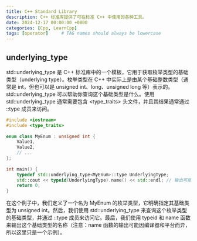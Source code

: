 ```yaml
---
title: C++ Standard Library
description: C++ 标准库提供了可在标准 C++ 中使用的各种工具。
date: 2024-12-17 00:00:00 +0800
categories: [Cpp, LearnCpp]
tags: [operator]     # TAG names should always be lowercase
---
```


## underlying_type

std::underlying_type 是 C++ 标准库中的一个模板，它用于获取枚举类型的基础类型（underlying type）。枚举类型在 C++ 中实际上是由某个基础整数类型（通常是 int，但也可以是 unsigned int、long、unsigned long 等）表示的。std::underlying_type 可以帮助你查询这个基础类型是什么。使用 std::underlying_type 通常需要包含 <type_traits> 头文件，并且其结果通常通过 ::type 成员来访问。

```c++
#include <iostream>  
#include <type_traits>  
  
enum class MyEnum : unsigned int {  
    Value1,  
    Value2,  
    // ...  
};  
  
int main() {  
    typedef std::underlying_type<MyEnum>::type UnderlyingType;  
    std::cout << typeid(UnderlyingType).name() << std::endl; // 输出可能是 "u"，这取决于编译器和平台  
    return 0;  
}
```

在这个例子中，我们定义了一个名为 MyEnum 的枚举类型，它明确指定其基础类型为 unsigned int。然后，我们使用 std::underlying_type 来查询这个枚举类型的基础类型，并通过 ::type 成员来访问它。最后，我们使用 typeid 和 name 函数来输出这个基础类型的名称（注意：name 函数的输出可能因编译器和平台而异，所以这里只是一个示例）。